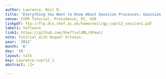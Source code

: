 ```yaml
---
author: Lawrence, Neil D.
title: 'Everything You Want to Know About Gaussian Processes: Gaussian Process Regression'
venue: CVPR Tutorial, Providence, RI, USA
linkpdf: ftp://ftp.dcs.shef.ac.uk/home/neil/gp_cvpr12_session1.pdf
label1: Software
link1: https://github.com/SheffieldML/GPmat/
note: Tutorial with Raquel Urtasun.
year: '2012'
month: '6'
day: '16'
layout: talk
key: Lawrence:cvpr12_1
abstract: |2+

---
```

